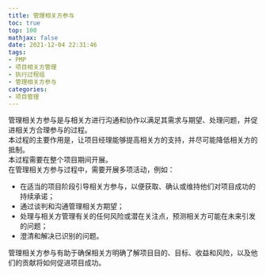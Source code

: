 ```yaml
---
title: 管理相关方参与
toc: true
top: 100
mathjax: false
date: 2021-12-04 22:31:46
tags:
- PMP
- 项目相关方管理
- 执行过程组
- 管理相关方参与
categories:
- 项目管理
---
```

管理相关方参与是与相关方进行沟通和协作以满足其需求与期望、处理问题，并促进相关方合理参与的过程。  
本过程的主要作用是，让项目经理能够提高相关方的支持，并尽可能降低相关方的抵制。  
本过程需要在整个项目期间开展。  
在管理相关方参与过程中，需要开展多项活动，例如：

- 在适当的项目阶段引导相关方参与，以便获取、确认或维持他们对项目成功的持续承诺；
- 通过谈判和沟通管理相关方期望；
- 处理与相关方管理有关的任何风险或潜在关注点，预测相关方可能在未来引发的问题；
- 澄清和解决已识别的问题。  


管理相关方参与有助于确保相关方明确了解项目目的、目标、收益和风险，以及他们的贡献将如何促进项目成功。
